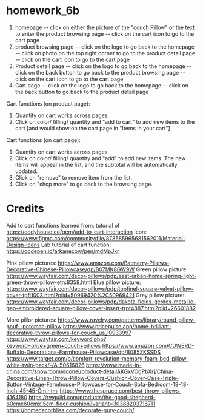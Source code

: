 # homework_6b
1. homepage
   -- click on either the picture of the "couch Pillow" or the text to enter the product browsing page
   -- click on the cart icon to go to the cart page
2. product browsing page
   -- click on the logo to go back to the homepage
   -- click on photo on the top right corner to go to the product detail page
   -- click on the cart icon to go to the cart page
3. Product detail page
   -- click on the logo to go back to the homepage
   -- click on the back button to go back to the product browsing page
   -- click on the cart icon to go to the cart page
4. Cart page
   -- click on the logo to go back to the homepage
   -- click on the back button to go back to the product detail page

Cart functions (on product page):
1. Quantity on cart works across pages.
2. Click on color/ filling/ quantity and "add to cart" to add new items to the cart [and would show on the cart page in "Items in your cart"]

Cart functions (on cart page):
1. Quantity on cart works across pages.
2. Click on color/ filling/ quantity and "add" to add new items.
   The new items will appear in the list, and the subtotal will be automatically updated.
3. Click on "remove" to remove item from the list.
4. Click on "shop more" to go back to the browsing page.


# Credits
Add to cart functions learned from: tutorial of https://codyhouse.co/gem/add-to-cart-interaction
Icon: https://www.figma.com/community/file/878585965681562011/Material-Design-Icons
Lab tutorial of cart function: https://codepen.io/arkanecow/pen/mdMpJxr

Pink pillow pictures: https://www.amazon.com/Batmerry-Pillows-Decorative-Chinese-Pillowcase/dp/B07MK8GW9W
Green pillow picture: https://www.wayfair.com/decor-pillows/pdp/east-urban-home-spring-light-green-throw-pillow-etrc8358.html
Blue pillow picture: https://www.wayfair.com/decor-pillows/pdp/topfinel-square-velvet-pillow-cover-tpfi1003.html?piid=50969420%2C50969421
Grey pillow picture: https://www.wayfair.com/decor-pillows/pdp/dakota-fields-gerdes-metallic-geo-embroidered-square-pillow-cover-insert-trpt4887.html?piid=26601882

More pillor pictures: https://www.ravelry.com/patterns/library/round-pillow-pouf--potomac-pillow
https://www.pricepulse.app/home-brilliant-decorative-throw-pillows-for-couch_us_10933997
https://www.wayfair.com/keyword.php?keyword=olive+green+couch+pillows
https://www.amazon.com/CDWERD-Buffalo-Decorations-Farmhouse-Pillowcase/dp/B085ZKSSDS
https://www.target.com/p/comfort-revolution-memory-foam-bed-pillow-white-twin-pack/-/A-50616826
https://www.made-in-china.com/showroom/doonel/product-detailAKGxVOgPbXrj/China-Decorative-Linen-Throw-Pillow-Covers-Cushion-Cover-Case-Triple-Button-Vintage-Farmhouse-Pillowcase-for-Couch-Sofa-Bedroom-18-18-Inch-45-45-Cm.html
https://www.thespruce.com/best-throw-pillows-4164180
https://rwguild.com/products/the-good-shepherd-60cmx60cmx15cm-floor-cushion?variant=30388203716711
https://homedecorbliss.com/decorate-gray-couch/



